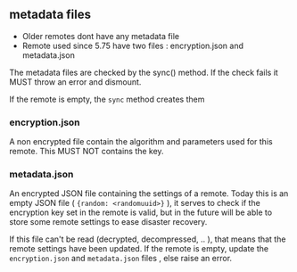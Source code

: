 ## metadata files

- Older remotes dont have any metadata file
- Remote used since 5.75 have two files : encryption.json and metadata.json

The metadata files are checked by the sync() method. If the check fails it MUST throw an error and dismount.

If the remote is empty, the `sync` method creates them

### encryption.json

A non encrypted file contain the algorithm and parameters used for this remote.
This MUST NOT contains the key.

### metadata.json

An encrypted JSON file containing the settings of a remote. Today this is an empty JSON file ( `{random: <randomuuid>}` ), it serves to check if the encryption key set in the remote is valid, but in the future will be able to store some remote settings to ease disaster recovery.

If this file can't be read (decrypted, decompressed, .. ), that means that the remote settings have been updated. If the remote is empty, update the `encryption.json` and `metadata.json` files , else raise an error.

